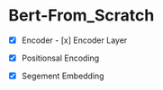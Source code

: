 # Bert-From_Scratch

- [x] Encoder
      - [x] Encoder Layer

- [x] Positionsal Encoding
- [x] Segement Embedding 

